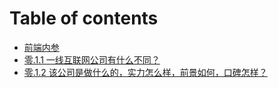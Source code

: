 # Table of contents

* [前端内参](README.md)
* [零.1.1 一线互联网公司有什么不同？](0-1-1.md)
* [零.1.2 该公司是做什么的，实力怎么样，前景如何，口碑怎样？](0-1-2.md)

